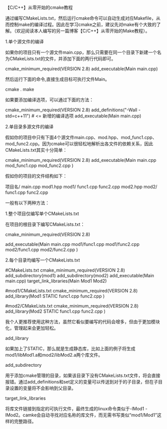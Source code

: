 【C/C++】从零开始的cmake教程

通过编写CMakeLists.txt，然后运行cmake命令可以自动生成对应Makefile，从而控制make的编译过程。因此在学习cmake之前，建议先对make有个大致的了解。（欢迎阅读本人编写的另一篇博客【C/C++】从零开始的Make教程）。

 
1.单个源文件的编译

如果你的项目只有一个源文件main.cpp，那么只需要在同一个目录下新建一个名为CMakeLists.txt的文件，并添加下面的两行代码即可。

cmake_minimum_required(VERSION 2.8)
add_executable(Main main.cpp)

然后运行下面的命令,直接生成目标可执行文件Main。

cmake .
make

如果要添加编译选项，可以通过下面的方法：

cmake_minimum_required(VERSION 2.8)
add_definitions("-Wall -std=c++11") # <= 新增的编译选项
add_executable(Main main.cpp)
 
2.单目录多源文件的编译

假如你的项目中只有下面4个源文件main.cpp、mod.hpp、mod_func1.cpp、mod_func2.cpp。因为cmake可以很轻松地解析出各文件的依赖关系，因此CMakeLists.txt其实十分简单：

cmake_minimum_required(VERSION 2.8)
add_executable(Main
  main.cpp
  mod_func1.cpp
  mod_func2.cpp
)

假如你的项目的文件结构如下：

项目名/
  main.cpp
  mod1.hpp
  mod1/
    func1.cpp
    func2.cpp
  mod2.hpp
  mod2/
    func1.cpp
    func2.cpp

一般有以下两种方法：

 
1.整个项目仅编写单个CMakeLists.txt

在项目的根目录下编写CMakeLists.txt：

cmake_minimum_required(VERSION 2.8)

add_executable(Main
  main.cpp
  mod1/func1.cpp
  mod1/func2.cpp
  mod2/func1.cpp
  mod2/func2.cpp
)

2.每个目录均编写一个CMakeLists.txt

#CMakeLists.txt
cmake_minimum_required(VERSION 2.8)
add_subdirectory(mod1) 
add_subdirectory(mod2) 
add_executable(Main main.cpp)
target_link_libraries(Main Mod1 Mod2) 


#mod1/CMakeLists.txt
cmake_minimum_required(VERSION 2.8)
add_library(Mod1 STATIC
  func1.cpp
  func2.cpp
)


#mod2/CMakeLists.txt
cmake_minimum_required(VERSION 2.8)
add_library(Mod2 STATIC
  func1.cpp
  func2.cpp
)


我个人更推荐使用这种方法，虽然它看似要编写的代码会增多，但由于更加模块化，管理起来会更加轻松。

 
add_library

如果加上了STATIC，那么就是生成静态库，比如上面的例子将生成mod1/libMod1.a和mod2/libMod2.a两个库文件。

 
add_subdirectory

用于添加cmake管理的目录，如果该目录下没有CMakeLists.txt文件，将会直接报错。通过add_definitions和set定义的变量可以传送到对于的子目录，但在子目录设置的变量将不会影响到父目录。

 
target_link_libraries

将库文件链接到指定的可执行文件，最终生成的linux命令类似于-lMod1 -lMod2。camke会自动寻找对应名称的库文件，而无需书写类似“mod1/Mod1”这样的完整路径。
